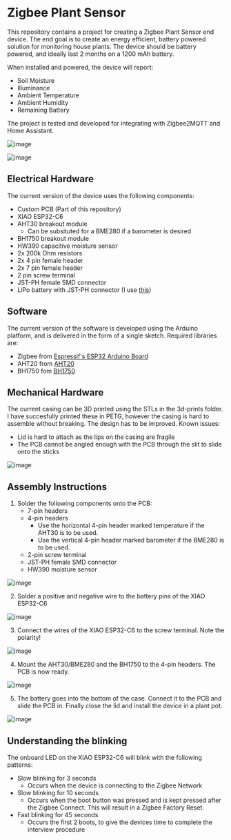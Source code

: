# Zigbee Plant Sensor

This repository contains a project for creating a Zigbee Plant Sensor end device. The end goal is to create an energy efficient, battery powered solution for monitoring house plants. The device should be battery powered, and ideally last 2 months on a 1200 mAh battery.

When installed and powered, the device will report:

- Soil Moisture
- Illuminance
- Ambient Temperature
- Ambient Humidity
- Remaining Battery

The project is tested and developed for integrating with Zigbee2MQTT and Home Assistant.

![image](docs/images/homeassistant.png)

![image](docs/images/z2m-exposes.png)


## Electrical Hardware
The current version of the device uses the following components:

- Custom PCB (Part of this repository)
- XIAO ESP32-C6
- AHT30 breakout module
    - Can be subsituted for a BME280 if a barometer is desired
- BH1750 breakout module
- HW390 capacitive moisture sensor
- 2x 200k Ohm resistors
- 2x 4 pin female header
- 2x 7 pin female header
- 2 pin screw terminal
- JST-PH female SMD connector
- LiPo battery with JST-PH connector (I use [this](https://www.kjell.com/no/produkter/elektro-og-verktoy/elektronikk/utviklerkit/arduino/arduino-tilbehor/luxorparts-li-po-batteri-37-v-med-kontakt-1200-mah-p87924?utm_source=google&utm_medium=cpc&utm_campaign=NO%20%7C%20UP%20%2D%20PM%20%7C%20Standard%20Shopping&gad_source=1&gad_campaignid=22408336754&gbraid=0AAAAADcA9cwSsVdVY3-c_zMYl5YBUjPP6&gclid=Cj0KCQjwlrvBBhDnARIsAHEQgOTxmvMeDbw0Wd1paJ639T4glH6r-rYMUwSAXwGE7Fnmn12A9cEwYLIaAo7JEALw_wcB))

## Software
The current version of the software is developed using the Arduino platform, and is delivered in the form of a single sketch. Required libraries are:

- Zigbee from [Espressif's ESP32 Arduino Board](https://github.com/espressif/arduino-esp32)
- AHT20 from [AHT20](https://github.com/dvarrel/AHT20)
- BH1750 fom [BH1750](https://github.com/claws/BH1750)

## Mechanical Hardware
The current casing can be 3D printed using the STLs in the 3d-prints folder. I have succesfully printed these in PETG, however the casing is hard to assemble without breaking. The design has to be improved. Known issues:

- Lid is hard to attach as the lips on the casing are fragile
- The PCB cannot be angled enough with the PCB through the slit to slide onto the sticks

![image](docs/images/cad-assembly.png)

## Assembly Instructions

1. Solder the following components onto the PCB:
    - 7-pin headers
    - 4-pin headers
        - Use the horizontal 4-pin header marked temperature if the AHT30 is to be used.
        - Use the vertical 4-pin header marked barometer if the BME280 is to be used.
    - 2-pin screw terminal
    - JST-PH female SMD connector
    - HW390 moisture sensor

![image](docs/images/soldered-pcb.jpg)

2. Solder a positive and negative wire to the battery pins of the XIAO ESP32-C6

![image](docs/images/soldered-esp32.jpg)

3. Connect the wires of the XIAO ESP32-C6 to the screw terminal. Note the polarity!

![image](docs/images/assembled-esp32.jpg)

4. Mount the AHT30/BME280 and the BH1750 to the 4-pin headers. The PCB is now ready.

![image](docs/images/assembled-device.jpg)

5. The battery goes into the bottom of the case. Connect it to the PCB and slide the PCB in. Finally close the lid and install the device in a plant pot.

![image](docs/images/torsken.jpg)

## Understanding the blinking
The onboard LED on the XIAO ESP32-C6 will blink with the following patterns:

- Slow blinking for 3 seconds
    - Occurs when the device is connecting to the Zigbee Network
- Slow blinking for 10 seconds
    - Occurs when the boot button was pressed and is kept pressed after the Zigbee Connect. This will result in a Zigbee Factory Reset.
- Fast blinking for 45 seconds
    - Occurs the first 2 boots, to give the devices time to complete the interview procedure